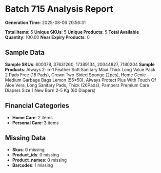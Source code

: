 # Batch 715 Analysis Report

**Generation Time**: 2025-08-06 20:56:31

**Total Items**: 5
**Unique SKUs**: 5
**Unique Products**: 5
**Total Available Quantity**: 100.00
**Near Expiry Products**: 0

## Sample Data
**Sample SKUs**: 600078, 37631260, 17389134, 20044827, 7180204
**Sample Products**: Always 2-in-1 Feather Soft Sanitary Maxi Thick Long Value Pack 2 Pads Free (18 Pads), Crown Two-Sided Sponge (2pcs), Home Genie Medium Garbage Bags Lemon (55*50), Always Protect Plus With Touch Of Aloe Vera, Long Sanitary Pads, Thick (26Pads), Pampers Premium Care Diapers Size 1 New Born 2-5 Kg (60 Diapers)

## Financial Categories
- **Home Care**: 2 items
- **Personal Care**: 3 items

## Missing Data
- **Skus**: 0 missing
- **Product_ids**: 0 missing
- **Product_names**: 0 missing
- **Barcodes**: 1 missing
